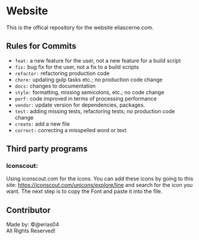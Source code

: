 # Website
This is the offical repository for the website eliascerne.com.


## Rules for Commits

- `feat:` a new feature for the user, not a new feature for a build script
- `fix:` bug fix for the user, not a fix to a build scripts
- `refactor:` refactoring production code
- `chore:` updating gulp tasks etc.; no production code change
- `docs:` changes to documentation
- `style:` formatting, missing semicolons, etc.; no code change
- `perf:` code improved in terms of processing performance
- `vendor:` update version for dependencies, packages.
- `test:` adding missing tests, refactoring tests; no production code change
- `create:` add a new file
- `correct:` correcting a misspelled word or text

## Third party programs
### Iconscout: 
Using iconscout.com for the icons. You can add these icons by going to this site: https://iconscout.com/unicons/explore/line and search for the icon you want. The next step is to copy the Font and paste it into the file. 

## Contributor
Made by: ©@erias04<br/>
All Rights Reserved!